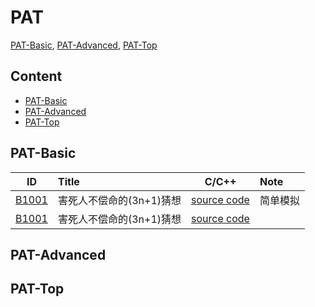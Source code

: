 # PAT
[PAT-Basic](https://pintia.cn/problem-sets/994805260223102976/problems), [PAT-Advanced](https://pintia.cn/problem-sets/994805342720868352/problems), [PAT-Top](https://pintia.cn/problem-sets/994805148990160896/problems)

## Content
 * [PAT-Basic](#pat-basic)
 * [PAT-Advanced](#pat-advanced)
 * [PAT-Top](#pat-top)

## PAT-Basic
**ID**|**Title**|**C/C++**|**Note**
:-:|:-|:-:|:-
[B1001](https://pintia.cn/problem-sets/994805260223102976/problems/994805325918486528)|害死人不偿命的(3n+1)猜想|[source code](https://github.com/xian-wen/PAT/blob/master/Basic/PAT_B1001%203n%2B1.cpp)|简单模拟
[B1001]()|害死人不偿命的(3n+1)猜想|[source code]()|

## PAT-Advanced


## PAT-Top
